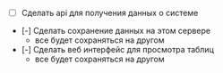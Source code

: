
- [ ] Сделать api для получения данных о системе
- [-] Сделать сохранение данных на этом сервере
    - все будет сохраняться на другом
- [-] Сделать веб интерфейс для просмотра таблиц
    - все будет сохраняться на другом
